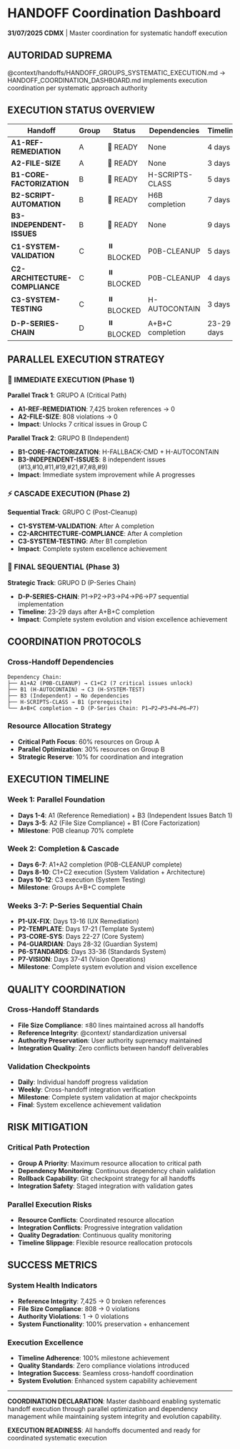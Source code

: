 # HANDOFF Coordination Dashboard

**31/07/2025 CDMX** | Master coordination for systematic handoff execution

## AUTORIDAD SUPREMA
@context/handoffs/HANDOFF_GROUPS_SYSTEMATIC_EXECUTION.md → HANDOFF_COORDINATION_DASHBOARD.md implements execution coordination per systematic approach authority

## EXECUTION STATUS OVERVIEW

| Handoff | Group | Status | Dependencies | Timeline | Priority |
|---------|-------|--------|--------------|----------|----------|
| **A1-REF-REMEDIATION** | A | 🔄 READY | None | 4 days | CRITICAL |
| **A2-FILE-SIZE** | A | 🔄 READY | None | 3 days | CRITICAL |
| **B1-CORE-FACTORIZATION** | B | 🔄 READY | H-SCRIPTS-CLASS | 5 days | HIGH |
| **B2-SCRIPT-AUTOMATION** | B | 🔄 READY | H6B completion | 7 days | HIGH |
| **B3-INDEPENDENT-ISSUES** | B | 🔄 READY | None | 9 days | MEDIUM |
| **C1-SYSTEM-VALIDATION** | C | ⏸️ BLOCKED | P0B-CLEANUP | 5 days | CRITICAL |
| **C2-ARCHITECTURE-COMPLIANCE** | C | ⏸️ BLOCKED | P0B-CLEANUP | 4 days | HIGH |
| **C3-SYSTEM-TESTING** | C | ⏸️ BLOCKED | H-AUTOCONTAIN | 3 days | HIGH |
| **D-P-SERIES-CHAIN** | D | ⏸️ BLOCKED | A+B+C completion | 23-29 days | STRATEGIC |

## PARALLEL EXECUTION STRATEGY

### **🚀 IMMEDIATE EXECUTION (Phase 1)**
**Parallel Track 1**: GRUPO A (Critical Path)
- **A1-REF-REMEDIATION**: 7,425 broken references → 0
- **A2-FILE-SIZE**: 808 violations → 0
- **Impact**: Unlocks 7 critical issues in Group C

**Parallel Track 2**: GRUPO B (Independent)
- **B1-CORE-FACTORIZATION**: H-FALLBACK-CMD + H-AUTOCONTAIN
- **B3-INDEPENDENT-ISSUES**: 8 independent issues (#13,#10,#11,#19,#21,#7,#8,#9)
- **Impact**: Immediate system improvement while A progresses

### **⚡ CASCADE EXECUTION (Phase 2)**
**Sequential Track**: GRUPO C (Post-Cleanup)
- **C1-SYSTEM-VALIDATION**: After A completion
- **C2-ARCHITECTURE-COMPLIANCE**: After A completion  
- **C3-SYSTEM-TESTING**: After B1 completion
- **Impact**: Complete system excellence achievement

### **🎯 FINAL SEQUENTIAL (Phase 3)**
**Strategic Track**: GRUPO D (P-Series Chain)
- **D-P-SERIES-CHAIN**: P1→P2→P3→P4→P6→P7 sequential implementation
- **Timeline**: 23-29 days after A+B+C completion
- **Impact**: Complete system evolution and vision excellence achievement

## COORDINATION PROTOCOLS

### **Cross-Handoff Dependencies**
```
Dependency Chain:
├── A1+A2 (P0B-CLEANUP) → C1+C2 (7 critical issues unlock)
├── B1 (H-AUTOCONTAIN) → C3 (H-SYSTEM-TEST)
├── B3 (Independent) → No dependencies
├── H-SCRIPTS-CLASS → B1 (prerequisite)
└── A+B+C completion → D (P-Series Chain: P1→P2→P3→P4→P6→P7)
```

### **Resource Allocation Strategy**
- **Critical Path Focus**: 60% resources on Group A
- **Parallel Optimization**: 30% resources on Group B
- **Strategic Reserve**: 10% for coordination and integration

## EXECUTION TIMELINE

### **Week 1: Parallel Foundation**
- **Days 1-4**: A1 (Reference Remediation) + B3 (Independent Issues Batch 1)
- **Days 3-5**: A2 (File Size Compliance) + B1 (Core Factorization)
- **Milestone**: P0B cleanup 70% complete

### **Week 2: Completion & Cascade**
- **Days 6-7**: A1+A2 completion (P0B-CLEANUP complete)
- **Days 8-10**: C1+C2 execution (System Validation + Architecture)
- **Days 10-12**: C3 execution (System Testing)
- **Milestone**: Groups A+B+C complete

### **Weeks 3-7: P-Series Sequential Chain**
- **P1-UX-FIX**: Days 13-16 (UX Remediation)
- **P2-TEMPLATE**: Days 17-21 (Template System)
- **P3-CORE-SYS**: Days 22-27 (Core System)
- **P4-GUARDIAN**: Days 28-32 (Guardian System)
- **P6-STANDARDS**: Days 33-36 (Standards System)
- **P7-VISION**: Days 37-41 (Vision Operations)
- **Milestone**: Complete system evolution and vision excellence

## QUALITY COORDINATION

### **Cross-Handoff Standards**
- **File Size Compliance**: ≤80 lines maintained across all handoffs
- **Reference Integrity**: @context/ standardization universal
- **Authority Preservation**: User authority supremacy maintained
- **Integration Quality**: Zero conflicts between handoff deliverables

### **Validation Checkpoints**
- **Daily**: Individual handoff progress validation
- **Weekly**: Cross-handoff integration verification
- **Milestone**: Complete system validation at major checkpoints
- **Final**: System excellence achievement validation

## RISK MITIGATION

### **Critical Path Protection**
- **Group A Priority**: Maximum resource allocation to critical path
- **Dependency Monitoring**: Continuous dependency chain validation  
- **Rollback Capability**: Git checkpoint strategy for all handoffs
- **Integration Safety**: Staged integration with validation gates

### **Parallel Execution Risks**
- **Resource Conflicts**: Coordinated resource allocation
- **Integration Conflicts**: Progressive integration validation
- **Quality Degradation**: Continuous quality monitoring
- **Timeline Slippage**: Flexible resource reallocation protocols

## SUCCESS METRICS

### **System Health Indicators**
- **Reference Integrity**: 7,425 → 0 broken references
- **File Size Compliance**: 808 → 0 violations
- **Authority Violations**: 1 → 0 violations
- **System Functionality**: 100% preservation + enhancement

### **Execution Excellence**
- **Timeline Adherence**: 100% milestone achievement
- **Quality Standards**: Zero compliance violations introduced
- **Integration Success**: Seamless cross-handoff coordination
- **System Evolution**: Enhanced system capability achievement

---

**COORDINATION DECLARATION**: Master dashboard enabling systematic handoff execution through parallel optimization and dependency management while maintaining system integrity and evolution capability.

**EXECUTION READINESS**: All handoffs documented and ready for coordinated systematic execution
